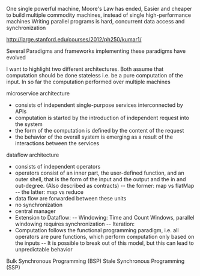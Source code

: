 One single powerful machine, 
Moore's Law has ended, 
Easier and cheaper to build multiple commodity machines, instead of single
high-performance machines
Writing parallel programs is hard, concurrent data access and synchronization

http://large.stanford.edu/courses/2012/ph250/kumar1/

Several Paradigms and frameworks implementing these paradigms have evolved

I want to highlight two different architectures. Both assume that computation
should be done stateless i.e. be a pure computation of the input. In so far the
computation performed over multiple machines 

microservice architecture
- consists of independent single-purpose services interconnected by APIs
- computation is started by the introduction of independent request into the system
- the form of the computation is defined by the content of the request
- the behavior of the overall system is emerging as a result of the interactions
  between the services

dataflow architecture
- consists of independent operators
- operators consist of an inner part, the user-defined function, and an outer
  shell, that is the form of the input and the output and the in and out-degree.
  (Also described as contracts)
-- the former: map vs flatMap
-- the latter: map vs reduce
- data flow are forwarded between these units
- no synchronization
- central manager
- Extension to Dataflow: 
-- Windowing: Time and Count Windows, parallel windowing requires synchronization
-- Iteration: 
- Computation follows the functional programming paradigm, i.e. all operators
  are pure functions, which perform computation only based on the inputs
-- It is possible to break out of this model, but this can lead to unpredictable
   behavior

Bulk Synchronous Programming (BSP)
Stale Synchronous Programming (SSP)
